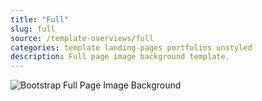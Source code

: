 ```yaml
---
title: "Full"
slug: full
source: /template-overviews/full
categories: template landing-pages portfolios unstyled
description: Full page image background template.
---
```


<img src="/assets/img/templates/full.jpg" class="img-responsive" alt="Bootstrap Full Page Image Background">